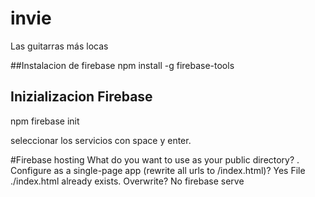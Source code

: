 # invie
Las guitarras más locas

##Instalacion de firebase
npm install -g firebase-tools

## Inizializacion Firebase
npm firebase init

seleccionar los servicios con space y enter.

#Firebase hosting
What do you want to use as your public directory? .
Configure as a single-page app (rewrite all urls to /index.html)? Yes
File ./index.html already exists. Overwrite? No
firebase serve
